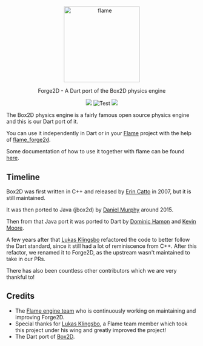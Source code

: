 #

<p align="center">
  <a href="https://flame-engine.org">
    <img alt="flame" width="200px" src="https://raw.githubusercontent.com/flame-engine/forge2d/master/design/with-text.png">
  </a>
</p>

<p align="center">
  Forge2D - A Dart port of the Box2D physics engine
</p>

<p align="center">
  <a title="Pub" href="https://pub.dartlang.org/packages/forge2d" ><img src="https://img.shields.io/pub/v/forge2d.svg?style=popout" /></a> <img src="https://github.com/flame-engine/forge2d/workflows/Test/badge.svg?branch=master&event=push" alt="Test" /> <a title="Discord" href="https://discord.gg/pxrBmy4" ><img src="https://img.shields.io/discord/509714518008528896.svg" /></a>
</p>

The Box2D physics engine is a fairly famous open source physics engine and this is our Dart port of
it.

You can use it independently in Dart or in your [Flame](https://github.com/flame-engine/flame)
project with the help of [flame_forge2d](https://github.com/flame-engine/flame_forge2d).

Some documentation of how to use it together with flame can be found
[here](https://flame-engine.org/docs/#/forge2d).


## Timeline

Box2D was first written in C++ and released by [Erin Catto](https://github.com/erincatto) in 2007,
but it is still maintained.

It was then ported to Java (jbox2d) by [Daniel Murphy](https://github.com/dmurph) around 2015.

Then from that Java port it was ported to Dart by [Dominic Hamon](https://github.com/dominichamon)
and [Kevin Moore](https://github.com/kevmoo).

A few years after that [Lukas Klingsbo](https://github.com/spydon) refactored the code to better follow the
Dart standard, since it still had a lot of reminiscence from C++.
After this refactor, we renamed it to Forge2D, as the upstream wasn't maintained to take in our
PRs.

There has also been countless other contributors which we are very thankful to!


## Credits

 * The [Flame engine team](https://github.com/orgs/flame-engine/people) who is continuously working
   on maintaining and improving Forge2D.
 * Special thanks for [Lukas Klingsbo](https://github.com/spydon), a Flame team member which took
   this project under his wing and greatly improved the project!
 * The Dart port of [Box2D](https://github.com/google/box2d.dart).
